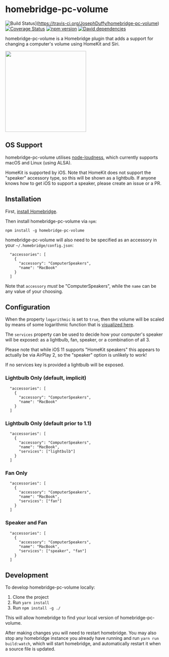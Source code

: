 # homebridge-pc-volume

![Build Status](https://travis-ci.org/JosephDuffy/homebridge-pc-volume.svg?branch=master)](https://travis-ci.org/JosephDuffy/homebridge-pc-volume)
[![Coverage Status](https://coveralls.io/repos/github/JosephDuffy/homebridge-pc-volume/badge.svg?branch=master)](https://coveralls.io/github/JosephDuffy/homebridge-pc-volume?branch=master)
[![npm version](https://img.shields.io/npm/v/homebridge-pc-volume.svg)](https://www.npmjs.com/package/homebridge-pc-volume)
[![David dependencies](https://img.shields.io/david/josephduffy/homebridge-pc-volume.svg)]()

homebridge-pc-volume is a Homebridge plugin that adds a support for changing a computer's volume using HomeKit and Siri.

<img src="https://raw.githubusercontent.com/JosephDuffy/homebridge-pc-volume/master/.github/demo.gif" height="256" width="256" />

## OS Support

homebridge-pc-volume utilises [node-loudness](https://github.com/LinusU/node-loudness), which currently supports macOS and Linux (using ALSA).

HomeKit is supported by iOS. Note that HomeKit does not support the "speaker" accessory type, so this will be shown as a lightbulb. If anyone knows how to get iOS to support a speaker, please create an issue or a PR.

## Installation

First, [install Homebridge](https://github.com/nfarina/homebridge#installation).

Then install homebridge-pc-volume via `npm`:

`npm install -g homebridge-pc-volume`

homebridge-pc-volume will also need to be specified as an accessory in your `~/.homebridge/config.json`:

```
  "accessories": [
    {
      "accessory": "ComputerSpeakers",
      "name": "MacBook"
    }
  ]
```

Note that `accessory` _must_ be "ComputerSpeakers", while the `name` can be any value of your choosing.

## Configuration

When the property `logarithmic` is set to `true`, then the volume will be scaled by means of some logarithmic function that is [visualized here](https://www.wolframalpha.com/input/?i=100*(log10(1%2Bx)%2F2)+from+x%3D0+to+100).

The `services` property can be used to decide how your computer's speaker will be exposed: as a lightbulb, fan, speaker, or a combination of all 3.

Please note that while iOS 11 supports "HomeKit speakers" this appears to actually be via AirPlay 2, so the "speaker" option is unlikely to work!

If no services key is provided a lightbulb will be exposed.

### Lightbulb Only (default, implicit)

```
  "accessories": [
    {
      "accessory": "ComputerSpeakers",
      "name": "MacBook"
    }
  ]
```

### Lightbulb Only (default prior to 1.1)

```
  "accessories": [
    {
      "accessory": "ComputerSpeakers",
      "name": "MacBook",
      "services": ["lightbulb"]
    }
  ]
```

### Fan Only

```
  "accessories": [
    {
      "accessory": "ComputerSpeakers",
      "name": "MacBook",
      "services": ["fan"]
    }
  ]
```

### Speaker and Fan

```
  "accessories": [
    {
      "accessory": "ComputerSpeakers",
      "name": "MacBook",
      "services": ["speaker", "fan"]
    }
  ]
```

## Development

To develop homebridge-pc-volume locally:

1. Clone the project
2. Run `yarn install`
3. Run `npm install -g ./`

This will allow homebridge to find your local version of homebridge-pc-volume.

After making changes you will need to restart homebridge. You may also stop any homebridge instance you already have running and run `yarn run build:watch`, which will start homebridge, and automatically restart it when a source file is updated.
